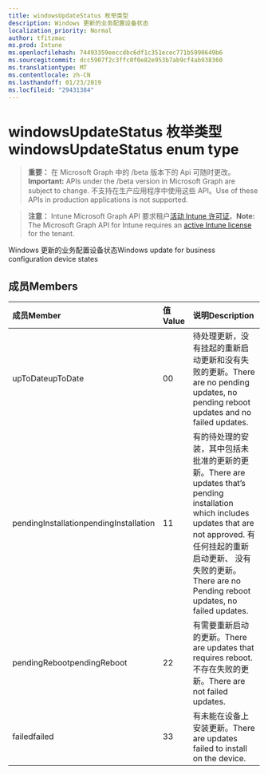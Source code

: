 ```yaml
---
title: windowsUpdateStatus 枚举类型
description: Windows 更新的业务配置设备状态
localization_priority: Normal
author: tfitzmac
ms.prod: Intune
ms.openlocfilehash: 74493359eeccdbc6df1c351ecec771b5990649b6
ms.sourcegitcommit: dcc5907f2c3ffc0f0e82e953b7ab9cf4ab938360
ms.translationtype: MT
ms.contentlocale: zh-CN
ms.lasthandoff: 01/23/2019
ms.locfileid: "29431384"
---
```

# <a name="windowsupdatestatus-enum-type"></a><span data-ttu-id="83fa1-103">windowsUpdateStatus 枚举类型</span><span class="sxs-lookup"><span data-stu-id="83fa1-103">windowsUpdateStatus enum type</span></span>

> <span data-ttu-id="83fa1-104">**重要：** 在 Microsoft Graph 中的 /beta 版本下的 Api 可随时更改。</span><span class="sxs-lookup"><span data-stu-id="83fa1-104">**Important:** APIs under the /beta version in Microsoft Graph are subject to change.</span></span> <span data-ttu-id="83fa1-105">不支持在生产应用程序中使用这些 API。</span><span class="sxs-lookup"><span data-stu-id="83fa1-105">Use of these APIs in production applications is not supported.</span></span>

> <span data-ttu-id="83fa1-106">**注意：** Intune Microsoft Graph API 要求租户[活动 Intune 许可证](https://go.microsoft.com/fwlink/?linkid=839381)。</span><span class="sxs-lookup"><span data-stu-id="83fa1-106">**Note:** The Microsoft Graph API for Intune requires an [active Intune license](https://go.microsoft.com/fwlink/?linkid=839381) for the tenant.</span></span>

<span data-ttu-id="83fa1-107">Windows 更新的业务配置设备状态</span><span class="sxs-lookup"><span data-stu-id="83fa1-107">Windows update for business configuration device states</span></span>

## <a name="members"></a><span data-ttu-id="83fa1-108">成员</span><span class="sxs-lookup"><span data-stu-id="83fa1-108">Members</span></span>
|<span data-ttu-id="83fa1-109">成员</span><span class="sxs-lookup"><span data-stu-id="83fa1-109">Member</span></span>|<span data-ttu-id="83fa1-110">值</span><span class="sxs-lookup"><span data-stu-id="83fa1-110">Value</span></span>|<span data-ttu-id="83fa1-111">说明</span><span class="sxs-lookup"><span data-stu-id="83fa1-111">Description</span></span>|
|:---|:---|:---|
|<span data-ttu-id="83fa1-112">upToDate</span><span class="sxs-lookup"><span data-stu-id="83fa1-112">upToDate</span></span>|<span data-ttu-id="83fa1-113">0</span><span class="sxs-lookup"><span data-stu-id="83fa1-113">0</span></span>|<span data-ttu-id="83fa1-114">待处理更新，没有挂起的重新启动更新和没有失败的更新。</span><span class="sxs-lookup"><span data-stu-id="83fa1-114">There are no pending updates, no pending reboot updates and no failed updates.</span></span>|
|<span data-ttu-id="83fa1-115">pendingInstallation</span><span class="sxs-lookup"><span data-stu-id="83fa1-115">pendingInstallation</span></span>|<span data-ttu-id="83fa1-116">1</span><span class="sxs-lookup"><span data-stu-id="83fa1-116">1</span></span>|<span data-ttu-id="83fa1-117">有的待处理的安装，其中包括未批准的更新的更新。</span><span class="sxs-lookup"><span data-stu-id="83fa1-117">There are updates that’s pending installation which includes updates that are not approved.</span></span> <span data-ttu-id="83fa1-118">有任何挂起的重新启动更新、 没有失败的更新。</span><span class="sxs-lookup"><span data-stu-id="83fa1-118">There are no Pending reboot updates, no failed updates.</span></span>|
|<span data-ttu-id="83fa1-119">pendingReboot</span><span class="sxs-lookup"><span data-stu-id="83fa1-119">pendingReboot</span></span>|<span data-ttu-id="83fa1-120">2</span><span class="sxs-lookup"><span data-stu-id="83fa1-120">2</span></span>|<span data-ttu-id="83fa1-121">有需要重新启动的更新。</span><span class="sxs-lookup"><span data-stu-id="83fa1-121">There are updates that requires reboot.</span></span> <span data-ttu-id="83fa1-122">不存在失败的更新。</span><span class="sxs-lookup"><span data-stu-id="83fa1-122">There are not failed updates.</span></span>|
|<span data-ttu-id="83fa1-123">failed</span><span class="sxs-lookup"><span data-stu-id="83fa1-123">failed</span></span>|<span data-ttu-id="83fa1-124">3</span><span class="sxs-lookup"><span data-stu-id="83fa1-124">3</span></span>|<span data-ttu-id="83fa1-125">有未能在设备上安装更新。</span><span class="sxs-lookup"><span data-stu-id="83fa1-125">There are updates failed to install on the device.</span></span>|




